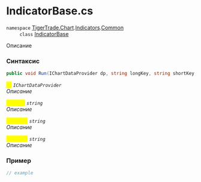 
# IndicatorBase.cs
`namespace` [TigerTrade.Chart](../../../../../TigerTrade.Chart.md).[Indicators](../../../../../TigerTrade.Chart/Indicators.md).[Common](../../../../../TigerTrade.Chart/Indicators/Common.md)  
&nbsp;&nbsp;&nbsp;&nbsp;&nbsp;&nbsp;&nbsp;&nbsp;&nbsp;`class` [IndicatorBase](../../IndicatorBase.cs.md)

Описание

### Синтаксис
```csharp
public void Run(IChartDataProvider dp, string longKey, string shortKey, string revision)
```
<mark style="color:yellow;">`dp`</mark> *`IChartDataProvider`*  
 *Описание*  
  
<mark style="color:yellow;">`longKey`</mark> *`string`*  
 *Описание*  
  
<mark style="color:yellow;">`shortKey`</mark> *`string`*  
 *Описание*  
  
<mark style="color:yellow;">`revision`</mark> *`string`*  
 *Описание*  
  


### Пример  
```csharp
// example
```
                    
                    